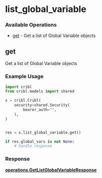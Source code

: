 # list_global_variable

### Available Operations

* [get](#get) - Get a list of Global Variable objects

## get

Get a list of Global Variable objects

### Example Usage

```python
import cribl
from cribl.models import shared

s = cribl.Cribl(
    security=shared.Security(
        bearer_auth="",
    ),
)


res = s.list_global_variable.get()

if res.global_vars is not None:
    # handle response
```


### Response

**[operations.GetListGlobalVariableResponse](../../models/operations/getlistglobalvariableresponse.md)**

